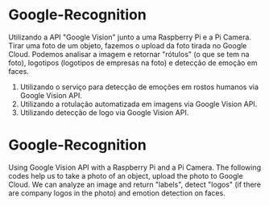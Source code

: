 # Google-Recognition
Utilizando a API "Google Vision" junto a uma Raspberry Pi e a Pi Camera.   Tirar uma foto de um objeto, fazemos o upload da foto tirada no Google Cloud.  Podemos analisar a imagem e retornar "rótulos" (o que se tem na foto), logotipos  (logotipos de empresas na foto) e detecção de emoção em faces. 

1) Utilizando o serviço para detecção de emoções em rostos humanos via Google Vision API.
2) Utilizando a rotulação automatizada em imagens via Google Vision API.
3) Utilizando detecção de logo via Google Vision API.

# Google-Recognition

Using Google Vision API with a Raspberry Pi and a Pi Camera. The following codes help us to take a photo of an object, upload the photo to Google Cloud. We can analyze an image and return "labels", detect "logos" (if there are company logos in the photo) and emotion detection on faces.


